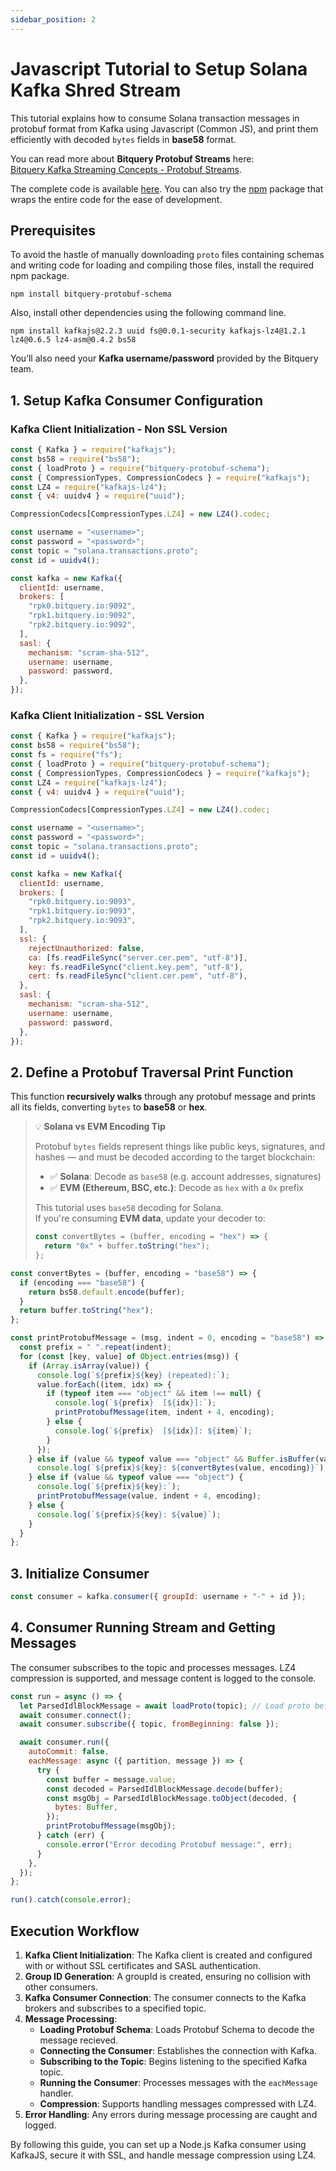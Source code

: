 ```yaml
---
sidebar_position: 2
---
```


# Javascript Tutorial to Setup Solana Kafka Shred Stream

This tutorial explains how to consume Solana transaction messages in protobuf format from Kafka using Javascript (Common JS), and print them efficiently with decoded `bytes` fields in **base58** format.

You can read more about **Bitquery Protobuf Streams** here:  
[Bitquery Kafka Streaming Concepts - Protobuf Streams](https://docs.bitquery.io/docs/streams/kafka-streaming-concepts/#protobuf-streams).

The complete code is available [here](https://github.com/bitquery/bitquery-protobuf). You can also try the [npm](https://www.npmjs.com/package/bitquery-protobuf) package that wraps the entire code for the ease of development.

## **Prerequisites**

To avoid the hastle of manually downloading `proto` files containing schemas and writing code for loading and compiling those files, install the required npm package.

```shell
npm install bitquery-protobuf-schema
```

Also, install other dependencies using the following command line.

```shell
npm install kafkajs@2.2.3 uuid fs@0.0.1-security kafkajs-lz4@1.2.1 lz4@0.6.5 lz4-asm@0.4.2 bs58
```

You’ll also need your **Kafka username/password** provided by the Bitquery team.

## **1. Setup Kafka Consumer Configuration**

### Kafka Client Initialization - Non SSL Version

```js
const { Kafka } = require("kafkajs");
const bs58 = require("bs58");
const { loadProto } = require("bitquery-protobuf-schema");
const { CompressionTypes, CompressionCodecs } = require("kafkajs");
const LZ4 = require("kafkajs-lz4");
const { v4: uuidv4 } = require("uuid");

CompressionCodecs[CompressionTypes.LZ4] = new LZ4().codec;

const username = "<username>";
const password = "<password>";
const topic = "solana.transactions.proto";
const id = uuidv4();

const kafka = new Kafka({
  clientId: username,
  brokers: [
    "rpk0.bitquery.io:9092",
    "rpk1.bitquery.io:9092",
    "rpk2.bitquery.io:9092",
  ],
  sasl: {
    mechanism: "scram-sha-512",
    username: username,
    password: password,
  },
});
```

### Kafka Client Initialization - SSL Version

```js
const { Kafka } = require("kafkajs");
const bs58 = require("bs58");
const fs = require("fs");
const { loadProto } = require("bitquery-protobuf-schema");
const { CompressionTypes, CompressionCodecs } = require("kafkajs");
const LZ4 = require("kafkajs-lz4");
const { v4: uuidv4 } = require("uuid");

CompressionCodecs[CompressionTypes.LZ4] = new LZ4().codec;

const username = "<username>";
const password = "<password>";
const topic = "solana.transactions.proto";
const id = uuidv4();

const kafka = new Kafka({
  clientId: username,
  brokers: [
    "rpk0.bitquery.io:9093",
    "rpk1.bitquery.io:9093",
    "rpk2.bitquery.io:9093",
  ],
  ssl: {
    rejectUnauthorized: false,
    ca: [fs.readFileSync("server.cer.pem", "utf-8")],
    key: fs.readFileSync("client.key.pem", "utf-8"),
    cert: fs.readFileSync("client.cer.pem", "utf-8"),
  },
  sasl: {
    mechanism: "scram-sha-512",
    username: username,
    password: password,
  },
});
```

## **2. Define a Protobuf Traversal Print Function**

This function **recursively walks** through any protobuf message and prints all its fields, converting `bytes` to **base58** or **hex**.

> 💡 **Solana vs EVM Encoding Tip**
>
> Protobuf `bytes` fields represent things like public keys, signatures, and hashes — and must be decoded according to the target blockchain:
>
> - ✅ **Solana**: Decode as `base58` (e.g. account addresses, signatures)
> - ✅ **EVM (Ethereum, BSC, etc.)**: Decode as `hex` with a `0x` prefix
>
> This tutorial uses `base58` decoding for Solana.  
> If you're consuming **EVM data**, update your decoder to:
>
> ```js
> const convertBytes = (buffer, encoding = "hex") => {
>   return "0x" + buffer.toString("hex");
> };
> ```

```js
const convertBytes = (buffer, encoding = "base58") => {
  if (encoding === "base58") {
    return bs58.default.encode(buffer);
  }
  return buffer.toString("hex");
};

const printProtobufMessage = (msg, indent = 0, encoding = "base58") => {
  const prefix = " ".repeat(indent);
  for (const [key, value] of Object.entries(msg)) {
    if (Array.isArray(value)) {
      console.log(`${prefix}${key} (repeated):`);
      value.forEach((item, idx) => {
        if (typeof item === "object" && item !== null) {
          console.log(`${prefix}  [${idx}]:`);
          printProtobufMessage(item, indent + 4, encoding);
        } else {
          console.log(`${prefix}  [${idx}]: ${item}`);
        }
      });
    } else if (value && typeof value === "object" && Buffer.isBuffer(value)) {
      console.log(`${prefix}${key}: ${convertBytes(value, encoding)}`);
    } else if (value && typeof value === "object") {
      console.log(`${prefix}${key}:`);
      printProtobufMessage(value, indent + 4, encoding);
    } else {
      console.log(`${prefix}${key}: ${value}`);
    }
  }
};
```

## **3. Initialize Consumer**

```js
const consumer = kafka.consumer({ groupId: username + "-" + id });
```

## **4. Consumer Running Stream and Getting Messages**

The consumer subscribes to the topic and processes messages. LZ4 compression is supported, and message content is logged to the console.

```js
const run = async () => {
  let ParsedIdlBlockMessage = await loadProto(topic); // Load proto before starting Kafka
  await consumer.connect();
  await consumer.subscribe({ topic, fromBeginning: false });

  await consumer.run({
    autoCommit: false,
    eachMessage: async ({ partition, message }) => {
      try {
        const buffer = message.value;
        const decoded = ParsedIdlBlockMessage.decode(buffer);
        const msgObj = ParsedIdlBlockMessage.toObject(decoded, {
          bytes: Buffer,
        });
        printProtobufMessage(msgObj);
      } catch (err) {
        console.error("Error decoding Protobuf message:", err);
      }
    },
  });
};

run().catch(console.error);
```

## Execution Workflow

1. **Kafka Client Initialization**: The Kafka client is created and configured with or without SSL certificates and SASL authentication.
2. **Group ID Generation**: A groupId is created, ensuring no collision with other consumers.
3. **Kafka Consumer Connection**: The consumer connects to the Kafka brokers and subscribes to a specified topic.
4. **Message Processing**:
   - **Loading Protobuf Schema**: Loads Protobuf Schema to decode the message recieved.
   - **Connecting the Consumer**: Establishes the connection with Kafka.
   - **Subscribing to the Topic**: Begins listening to the specified Kafka topic.
   - **Running the Consumer**: Processes messages with the `eachMessage` handler.
   - **Compression**: Supports handling messages compressed with LZ4.
5. **Error Handling**: Any errors during message processing are caught and logged.

By following this guide, you can set up a Node.js Kafka consumer using KafkaJS, secure it with SSL, and handle message compression using LZ4.
